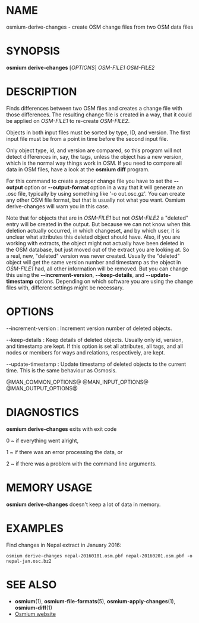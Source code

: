 
# NAME

osmium-derive-changes - create OSM change files from two OSM data files


# SYNOPSIS

**osmium derive-changes** \[*OPTIONS*\] *OSM-FILE1* *OSM-FILE2*


# DESCRIPTION

Finds differences between two OSM files and creates a change file with those
differences. The resulting change file is created in a way, that it could be
applied on *OSM-FILE1* to re-create *OSM-FILE2*.

Objects in both input files must be sorted by type, ID, and version. The first
input file must be from a point in time before the second input file.

Only object type, id, and version are compared, so this program will not detect
differences in, say, the tags, unless the object has a new version, which is
the normal way things work in OSM. If you need to compare all data in OSM
files, have a look at the **osmium diff** program.

For this command to create a proper change file you have to set the
**--output** option or **--output-format** option in a way that it will
generate an .osc file, typically by using something like '-o out.osc.gz'.
You can create any other OSM file format, but that is usually not what you
want. Osmium derive-changes will warn you in this case.

Note that for objects that are in *OSM-FILE1* but not *OSM-FILE2* a "deleted"
entry will be created in the output. But because we can not know when this
deletion actually occurred, in which changeset, and by which user, it is
unclear what attributes this deleted object should have. Also, if you are
working with extracts, the object might not actually have been deleted in the
OSM database, but just moved out of the extract you are looking at. So a real,
new, "deleted" version was never created. Usually the "deleted" object will get
the same version number and timestamp as the object in *OSM-FILE1* had, all
other information will be removed. But you can change this using the
**--increment-version**, **--keep-details**, and **--update-timestamp**
options. Depending on which software you are using the change files with,
different settings might be necessary.


# OPTIONS

--increment-version
:   Increment version number of deleted objects.

--keep-details
:   Keep details of deleted objects. Usually only id, version, and timestamp
    are kept. If this option is set all attributes, all tags, and all nodes
    or members for ways and relations, respectively, are kept.

--update-timestamp
:   Update timestamp of deleted objects to the current time. This is the same
    behaviour as Osmosis.


@MAN_COMMON_OPTIONS@
@MAN_INPUT_OPTIONS@
@MAN_OUTPUT_OPTIONS@

# DIAGNOSTICS

**osmium derive-changes** exits with exit code

0
  ~ if everything went alright,

1
  ~ if there was an error processing the data, or

2
  ~ if there was a problem with the command line arguments.


# MEMORY USAGE

**osmium derive-changes** doesn't keep a lot of data in memory.


# EXAMPLES

Find changes in Nepal extract in January 2016:

    osmium derive-changes nepal-20160101.osm.pbf nepal-20160201.osm.pbf -o nepal-jan.osc.bz2


# SEE ALSO

* **osmium**(1), **osmium-file-formats**(5), **osmium-apply-changes**(1), **osmium-diff**(1)
* [Osmium website](http://osmcode.org/osmium-tool/)

